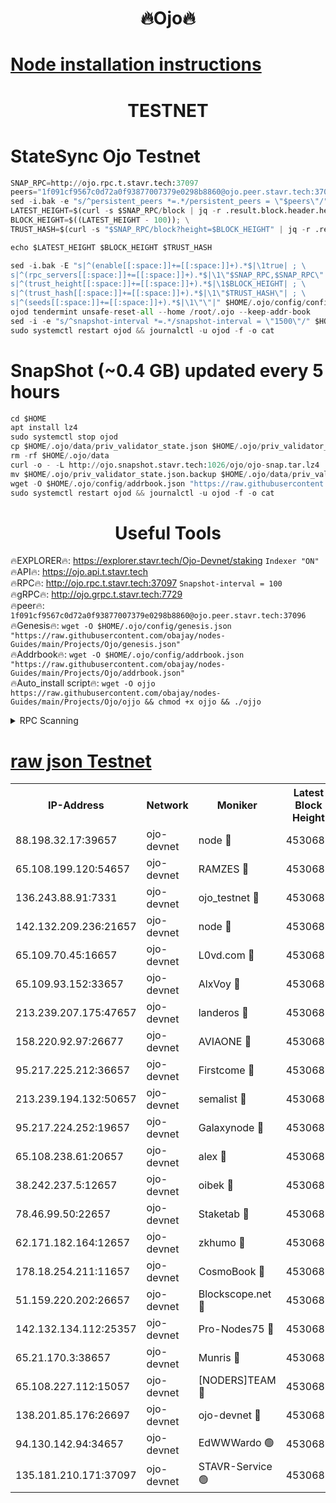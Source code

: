 <h1 align="center"> 🔥Ojo🔥</h1>

[Node installation instructions](https://github.com/obajay/nodes-Guides/tree/main/Projects/Ojo)
=

<h1 align="center"> TESTNET</h1>

# StateSync Ojo Testnet
```python
SNAP_RPC=http://ojo.rpc.t.stavr.tech:37097
peers="1f091cf9567c0d72a0f93877007379e0298b8860@ojo.peer.stavr.tech:37096"
sed -i.bak -e "s/^persistent_peers *=.*/persistent_peers = \"$peers\"/" $HOME/.ojo/config/config.toml
LATEST_HEIGHT=$(curl -s $SNAP_RPC/block | jq -r .result.block.header.height); \
BLOCK_HEIGHT=$((LATEST_HEIGHT - 100)); \
TRUST_HASH=$(curl -s "$SNAP_RPC/block?height=$BLOCK_HEIGHT" | jq -r .result.block_id.hash)

echo $LATEST_HEIGHT $BLOCK_HEIGHT $TRUST_HASH

sed -i.bak -E "s|^(enable[[:space:]]+=[[:space:]]+).*$|\1true| ; \
s|^(rpc_servers[[:space:]]+=[[:space:]]+).*$|\1\"$SNAP_RPC,$SNAP_RPC\"| ; \
s|^(trust_height[[:space:]]+=[[:space:]]+).*$|\1$BLOCK_HEIGHT| ; \
s|^(trust_hash[[:space:]]+=[[:space:]]+).*$|\1\"$TRUST_HASH\"| ; \
s|^(seeds[[:space:]]+=[[:space:]]+).*$|\1\"\"|" $HOME/.ojo/config/config.toml
ojod tendermint unsafe-reset-all --home /root/.ojo --keep-addr-book
sed -i -e "s/^snapshot-interval *=.*/snapshot-interval = \"1500\"/" $HOME/.ojo/config/app.toml
sudo systemctl restart ojod && journalctl -u ojod -f -o cat
```
# SnapShot (~0.4 GB) updated every 5 hours
```python
cd $HOME
apt install lz4
sudo systemctl stop ojod
cp $HOME/.ojo/data/priv_validator_state.json $HOME/.ojo/priv_validator_state.json.backup
rm -rf $HOME/.ojo/data
curl -o - -L http://ojo.snapshot.stavr.tech:1026/ojo/ojo-snap.tar.lz4 | lz4 -c -d - | tar -x -C $HOME/.ojo --strip-components 2
mv $HOME/.ojo/priv_validator_state.json.backup $HOME/.ojo/data/priv_validator_state.json
wget -O $HOME/.ojo/config/addrbook.json "https://raw.githubusercontent.com/obajay/nodes-Guides/main/Projects/Ojo/addrbook.json"
sudo systemctl restart ojod && journalctl -u ojod -f -o cat
```
 <h1 align="center"> Useful Tools</h1>

🔥EXPLORER🔥:        https://explorer.stavr.tech/Ojo-Devnet/staking        `Indexer "ON"` \
🔥API🔥:                     https://ojo.api.t.stavr.tech \
🔥RPC🔥:                    http://ojo.rpc.t.stavr.tech:37097              `Snapshot-interval = 100` \
🔥gRPC🔥:                  http://ojo.grpc.t.stavr.tech:7729 \
🔥peer🔥:                   `1f091cf9567c0d72a0f93877007379e0298b8860@ojo.peer.stavr.tech:37096` \
🔥Genesis🔥:    ```wget -O $HOME/.ojo/config/genesis.json "https://raw.githubusercontent.com/obajay/nodes-Guides/main/Projects/Ojo/genesis.json"``` \
🔥Addrbook🔥:    ```wget -O $HOME/.ojo/config/addrbook.json "https://raw.githubusercontent.com/obajay/nodes-Guides/main/Projects/Ojo/addrbook.json"``` \
🔥Auto_install script🔥: ```wget -O ojjo https://raw.githubusercontent.com/obajay/nodes-Guides/main/Projects/Ojo/ojjo && chmod +x ojjo && ./ojjo```


<details>
<summary>RPC Scanning</summary>

<h2 align="center"> We scan nodes in real time every 4 hours. And we provide the final result of RPC endpoints.
We cannot influence the operation of these nodes in any way. </h2>


```python
If Voting Power is higher than 0 --> then the Node is a validator of the network and may be subject to attack and be a potential threat to the chain.
```
```python
We marked such validators with a red symbol
```

</details>

[raw json Testnet](https://rpc-check.ojot.stavr.tech/ojot/rpc-ojot-result.json)
=


<table><tr><th>IP-Address</th><th>Network</th><th>Moniker</th><th>Latest Block Height</th><th>Earliest Block Height</th><th>Catching Up</th><th>Tx Index</th><th>Voting Power</th><th>Scan Time</th></tr><tr><td>88.198.32.17:39657</td><td>ojo-devnet</td><td>node 🔴</td><td>4530686</td><td>300001</td><td>False</td><td>on</td><td>65654</td><td>2023-12-17T09:31:40.469445313UTC</td></tr><tr><td>65.108.199.120:54657</td><td>ojo-devnet</td><td>RAMZES 🔴</td><td>4530681</td><td>306156</td><td>False</td><td>on</td><td>15420</td><td>2023-12-17T09:31:12.568594276UTC</td></tr><tr><td>136.243.88.91:7331</td><td>ojo-devnet</td><td>ojo_testnet 🔴</td><td>4530682</td><td>308845</td><td>False</td><td>on</td><td>1000</td><td>2023-12-17T09:31:19.304752781UTC</td></tr><tr><td>142.132.209.236:21657</td><td>ojo-devnet</td><td>node 🔴</td><td>4530686</td><td>350001</td><td>False</td><td>on</td><td>1999</td><td>2023-12-17T09:31:39.432696614UTC</td></tr><tr><td>65.109.70.45:16657</td><td>ojo-devnet</td><td>L0vd.com 🔴</td><td>4530687</td><td>695918</td><td>False</td><td>off</td><td>998</td><td>2023-12-17T09:31:46.248682202UTC</td></tr><tr><td>65.109.93.152:33657</td><td>ojo-devnet</td><td>AlxVoy 🔴</td><td>4530686</td><td>2319801</td><td>False</td><td>on</td><td>4536782</td><td>2023-12-17T09:31:39.178992563UTC</td></tr><tr><td>213.239.207.175:47657</td><td>ojo-devnet</td><td>landeros 🔴</td><td>4530685</td><td>2714001</td><td>False</td><td>off</td><td>11083</td><td>2023-12-17T09:31:32.169229740UTC</td></tr><tr><td>158.220.92.97:26677</td><td>ojo-devnet</td><td>AVIAONE 🔴</td><td>4530685</td><td>2754001</td><td>False</td><td>on</td><td>13867</td><td>2023-12-17T09:31:31.922045312UTC</td></tr><tr><td>95.217.225.212:36657</td><td>ojo-devnet</td><td>Firstcome 🔴</td><td>4530682</td><td>2985946</td><td>False</td><td>on</td><td>13566</td><td>2023-12-17T09:31:19.000680234UTC</td></tr><tr><td>213.239.194.132:50657</td><td>ojo-devnet</td><td>semalist 🔴</td><td>4530681</td><td>3223522</td><td>False</td><td>on</td><td>19037</td><td>2023-12-17T09:31:12.839541212UTC</td></tr><tr><td>95.217.224.252:19657</td><td>ojo-devnet</td><td>Galaxynode 🔴</td><td>4530686</td><td>3685492</td><td>False</td><td>on</td><td>11888</td><td>2023-12-17T09:31:43.168434263UTC</td></tr><tr><td>65.108.238.61:20657</td><td>ojo-devnet</td><td>alex 🔴</td><td>4530681</td><td>4158001</td><td>False</td><td>on</td><td>11359</td><td>2023-12-17T09:31:12.235547802UTC</td></tr><tr><td>38.242.237.5:12657</td><td>ojo-devnet</td><td>oibek 🔴</td><td>4530681</td><td>4196001</td><td>False</td><td>off</td><td>1051</td><td>2023-12-17T09:31:13.223354729UTC</td></tr><tr><td>78.46.99.50:22657</td><td>ojo-devnet</td><td>Staketab 🔴</td><td>4530687</td><td>4254801</td><td>False</td><td>on</td><td>1276</td><td>2023-12-17T09:31:46.539316938UTC</td></tr><tr><td>62.171.182.164:12657</td><td>ojo-devnet</td><td>zkhumo 🔴</td><td>4530685</td><td>4384001</td><td>False</td><td>off</td><td>998</td><td>2023-12-17T09:31:39.865613085UTC</td></tr><tr><td>178.18.254.211:11657</td><td>ojo-devnet</td><td>CosmoBook 🔴</td><td>4530686</td><td>4392001</td><td>False</td><td>off</td><td>1068</td><td>2023-12-17T09:31:40.229035536UTC</td></tr><tr><td>51.159.220.202:26657</td><td>ojo-devnet</td><td>Blockscope.net 🔴</td><td>4530681</td><td>4425001</td><td>False</td><td>on</td><td>981</td><td>2023-12-17T09:31:11.829144996UTC</td></tr><tr><td>142.132.134.112:25357</td><td>ojo-devnet</td><td>Pro-Nodes75 🔴</td><td>4530682</td><td>4430682</td><td>False</td><td>on</td><td>24651</td><td>2023-12-17T09:31:16.294965094UTC</td></tr><tr><td>65.21.170.3:38657</td><td>ojo-devnet</td><td>Munris 🔴</td><td>4530682</td><td>4430682</td><td>False</td><td>off</td><td>20123</td><td>2023-12-17T09:31:18.644413098UTC</td></tr><tr><td>65.108.227.112:15057</td><td>ojo-devnet</td><td>[NODERS]TEAM 🔴</td><td>4530687</td><td>4430687</td><td>False</td><td>off</td><td>9999</td><td>2023-12-17T09:31:43.512797784UTC</td></tr><tr><td>138.201.85.176:26697</td><td>ojo-devnet</td><td>ojo-devnet 🔴</td><td>4530687</td><td>4430687</td><td>False</td><td>on</td><td>1000024000</td><td>2023-12-17T09:31:45.851691111UTC</td></tr><tr><td>94.130.142.94:34657</td><td>ojo-devnet</td><td>EdWWWardo 🟢</td><td>4530685</td><td>4438946</td><td>False</td><td>on</td><td>0</td><td>2023-12-17T09:31:34.716186665UTC</td></tr><tr><td>135.181.210.171:37097</td><td>ojo-devnet</td><td>STAVR-Service 🟢</td><td>4530681</td><td>4528001</td><td>False</td><td>on</td><td>0</td><td>2023-12-17T09:31:13.949650840UTC</td></tr></table>